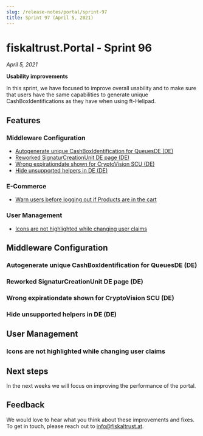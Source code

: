 ```yaml
---
slug: /release-notes/portal/sprint-97
title: Sprint 97 (April 5, 2021)
---
```


# fiskaltrust.Portal - Sprint 96
_April 5, 2021_

**Usability improvements**

In this sprint, we have focused to improve overall usability and to make sure that users have the same capabilities to generate unique CashBoxIdentifications as they have when using ft-Helipad.

## Features

### Middleware Configuration
- [Autogenerate unique CashBoxIdentification for QueuesDE (DE)](#autogenerate-unique-cashboxidentification-for-queuesde-de)
- [Reworked SignaturCreationUnit DE page (DE)](#reworked-signaturcreationunit-de-page-de)
- [Wrong expirationdate shown for CryptoVision SCU (DE)](#wrong-expirationdate-shown-for-cryptovision-scu-de)
- [Hide unsupported helpers in DE (DE)](#hide-unsupported-helpers-in-de-de)

### E-Commerce 
- [Warn users before logging out if Products are in the cart](#warn-users-before-logging-out-if-products-are-in-the-cart)

### User Management
- [Icons are not highlighted while changing user claims](#icons-are-not-highlighted-while-changing-user-claims)

## Middleware Configuration

### Autogenerate unique CashBoxIdentification for QueuesDE (DE)
### Reworked SignaturCreationUnit DE page (DE)
### Wrong expirationdate shown for CryptoVision SCU (DE)
### Hide unsupported helpers in DE (DE)

## User Management

### Icons are not highlighted while changing user claims

## Next steps
In the next weeks we will focus on improving the performance of the portal.

## Feedback
We would love to hear what you think about these improvements and fixes. To get in touch, please reach out to [info@fiskaltrust.at](mailto:info@fiskaltrust.at).



